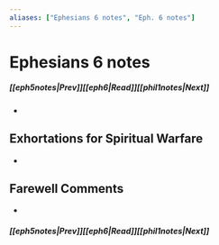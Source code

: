 ```yaml
---
aliases: ["Ephesians 6 notes", "Eph. 6 notes"]
---
```

# Ephesians 6 notes
##### <span class=arrow-left></span>[[eph5notes|Prev]]<span class=navigation-separator></span>[[eph6|Read]]<span class=navigation-separator></span>[[phil1notes|Next]]<span class=arrow-right></span>
- 
## Exhortations for Spiritual Warfare
- 
## Farewell Comments
- 
##### <span class=arrow-left></span>[[eph5notes|Prev]]<span class=navigation-separator></span>[[eph6|Read]]<span class=navigation-separator></span>[[phil1notes|Next]]<span class=arrow-right></span>